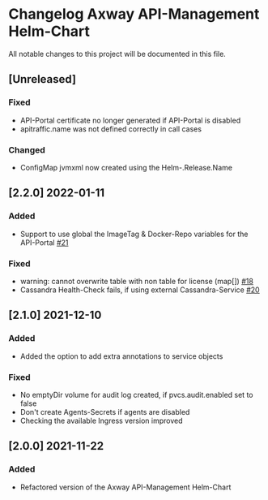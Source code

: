 # Changelog Axway API-Management Helm-Chart

All notable changes to this project will be documented in this file.

## [Unreleased]
### Fixed
- API-Portal certificate no longer generated if API-Portal is disabled
- apitraffic.name was not defined correctly in call cases

### Changed
- ConfigMap jvmxml now created using the Helm-.Release.Name

## [2.2.0] 2022-01-11

### Added
- Support to use global the ImageTag & Docker-Repo variables for the API-Portal [#21](https://github.com/Axway/Cloud-Automation/issues/21)

### Fixed
- warning: cannot overwrite table with non table for license (map[]) [#18](https://github.com/Axway/Cloud-Automation/issues/18)
- Cassandra Health-Check fails, if using external Cassandra-Service [#20](https://github.com/Axway/Cloud-Automation/issues/20)

## [2.1.0] 2021-12-10
### Added
- Added the option to add extra annotations to service objects

### Fixed
- No emptyDir volume for audit log created, if pvcs.audit.enabled set to false
- Don't create Agents-Secrets if agents are disabled
- Checking the available Ingress version improved

## [2.0.0] 2021-11-22
### Added
- Refactored version of the Axway API-Management Helm-Chart
